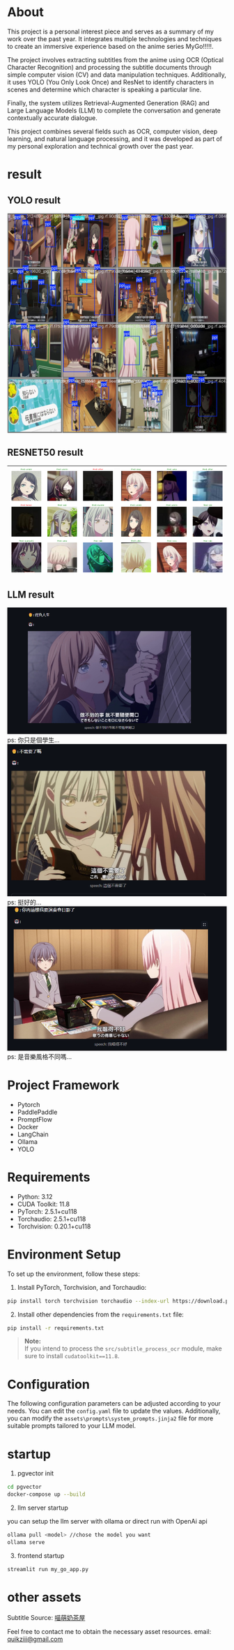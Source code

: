 # About

This project is a personal interest piece and serves as a summary of my work over the past year. It integrates multiple technologies and techniques to create an immersive experience based on the anime series MyGo!!!!!.

The project involves extracting subtitles from the anime using OCR (Optical Character Recognition) and processing the subtitle documents through simple computer vision (CV) and data manipulation techniques. Additionally, it uses YOLO (You Only Look Once) and ResNet to identify characters in scenes and determine which character is speaking a particular line.

Finally, the system utilizes Retrieval-Augmented Generation (RAG) and Large Language Models (LLM) to complete the conversation and generate contextually accurate dialogue.

This project combines several fields such as OCR, computer vision, deep learning, and natural language processing, and it was developed as part of my personal exploration and technical growth over the past year.

# result

## YOLO result
![YOLO VALID IMAGE](assets/demo/yolo_result.jpg)

## RESNET50 result
| ![resnet_val1](assets/demo/valid_result1.png) | ![resnet_val2](assets/demo/valid_result2.png) |
| ----------------------------------------------- | ----------------------------------------------- |

## LLM result
![LLM IMAGE](assets/demo/chat_demo1.png)
 ps: 你只是個學生...
![LLM IMAGE](assets/demo/chat_demo2.png)
 ps: 挺好的...
![LLM IMAGE](assets/demo/chat_demo3.png)
 ps: 是音樂風格不同嗎...
 
# Project Framework

- Pytorch
- PaddlePaddle
- PromptFlow
- Docker
- LangChain
- Ollama
- YOLO

# Requirements

- Python: 3.12
- CUDA Toolkit: 11.8
- PyTorch: 2.5.1+cu118
- Torchaudio: 2.5.1+cu118
- Torchvision: 0.20.1+cu118

# Environment Setup

To set up the environment, follow these steps:

1. Install PyTorch, Torchvision, and Torchaudio:

```bash
pip install torch torchvision torchaudio --index-url https://download.pytorch.org/whl/cu118
```

2. Install other dependencies from the `requirements.txt` file:

```bash
pip install -r requirements.txt
```

> **Note:**  
> If you intend to process the `src/subtitle_process_ocr` module, make sure to install `cudatoolkit==11.8`.


# Configuration

The following configuration parameters can be adjusted according to your needs. You can edit the `config.yaml` file to update the values.
Additionally, you can modify the `assets\prompts\system_prompts.jinja2`  file for more suitable prompts tailored to your LLM model.

# startup

1. pgvector init

```bash
cd pgvector
docker-compose up --build
```

2. llm server startup

you can setup the llm server with ollama or direct run with OpenAi api

```bash
ollama pull <model> //chose the model you want
ollama serve
```

3. frontend startup

```bash
streamlit run my_go_app.py
```

# other assets

Subtitle Source: [喵萌奶茶屋](https://www.nekomoe.cafe/)

Feel free to contact me to obtain the necessary asset resources.
email: quikziii@gmail.com
